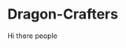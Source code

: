 # Dragon-Crafters                                                                                                                          
Hi there people
